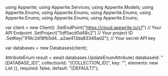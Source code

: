 using Appwrite;
using Appwrite.Services;
using Appwrite.Models;
using Appwrite.Enums;
using Appwrite.Enums;
using Appwrite.Enums;
using Appwrite.Enums;
using Appwrite.Enums;
using Appwrite.Enums;

var client = new Client()
    .SetEndPoint("https://cloud.appwrite.io/v1") // Your API Endpoint
    .SetProject("5df5acd0d48c2") // Your project ID
    .SetKey("919c2d18fb5d4...a2ae413da83346ad2"); // Your secret API key

var databases = new Databases(client);

AttributeEnum result = await databases.UpdateEnumAttribute(
    databaseId: "[DATABASE_ID]",
    collectionId: "[COLLECTION_ID]",
    key: "",
    elements: new List<string> {},
    required: false,
    default: "[DEFAULT]");